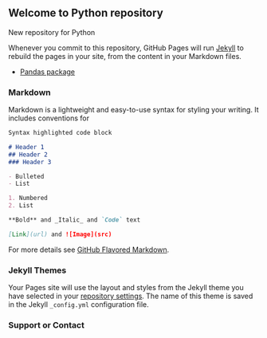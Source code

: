 ## Welcome to Python repository

New repository for Python

Whenever you commit to this repository, GitHub Pages will run [Jekyll](https://jekyllrb.com/) to rebuild the pages in your site, from the content in your Markdown files.

- [Pandas package](https://github.com/JuanmaMN/Python/tree/master/pandas)





### Markdown

Markdown is a lightweight and easy-to-use syntax for styling your writing. It includes conventions for

```markdown
Syntax highlighted code block

# Header 1
## Header 2
### Header 3

- Bulleted
- List

1. Numbered
2. List

**Bold** and _Italic_ and `Code` text

[Link](url) and ![Image](src)
```

For more details see [GitHub Flavored Markdown](https://guides.github.com/features/mastering-markdown/).

### Jekyll Themes

Your Pages site will use the layout and styles from the Jekyll theme you have selected in your [repository settings](https://github.com/JuanmaMN/R-Tutorial/settings). The name of this theme is saved in the Jekyll `_config.yml` configuration file.

### Support or Contact

